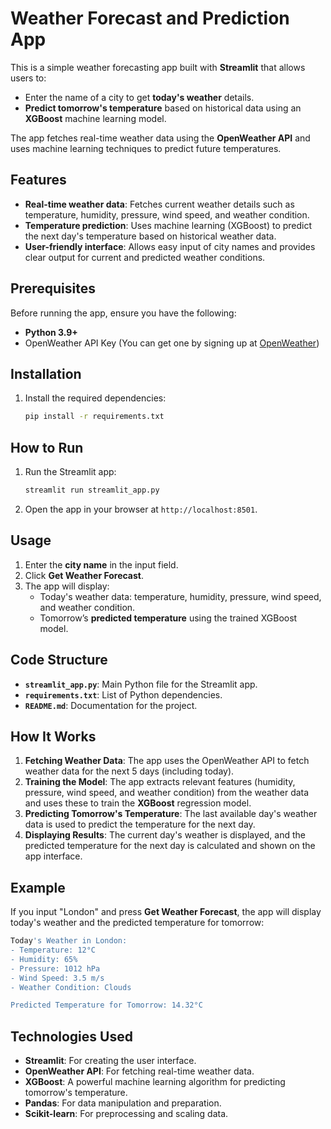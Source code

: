 # Weather Forecast and Prediction App

This is a simple weather forecasting app built with **Streamlit** that allows users to:
- Enter the name of a city to get **today's weather** details.
- **Predict tomorrow's temperature** based on historical data using an **XGBoost** machine learning model.

The app fetches real-time weather data using the **OpenWeather API** and uses machine learning techniques to predict future temperatures.

## Features

- **Real-time weather data**: Fetches current weather details such as temperature, humidity, pressure, wind speed, and weather condition.
- **Temperature prediction**: Uses machine learning (XGBoost) to predict the next day's temperature based on historical weather data.
- **User-friendly interface**: Allows easy input of city names and provides clear output for current and predicted weather conditions.

## Prerequisites

Before running the app, ensure you have the following:

- **Python 3.9+**
- OpenWeather API Key (You can get one by signing up at [OpenWeather](https://home.openweathermap.org/users/sign_up))

## Installation

1. Install the required dependencies:
    ```bash
    pip install -r requirements.txt
    ```

## How to Run

1. Run the Streamlit app:
    ```bash
    streamlit run streamlit_app.py
    ```

2. Open the app in your browser at `http://localhost:8501`.

## Usage

1. Enter the **city name** in the input field.
2. Click **Get Weather Forecast**.
3. The app will display:
   - Today's weather data: temperature, humidity, pressure, wind speed, and weather condition.
   - Tomorrow’s **predicted temperature** using the trained XGBoost model.

## Code Structure

- **`streamlit_app.py`**: Main Python file for the Streamlit app.
- **`requirements.txt`**: List of Python dependencies.
- **`README.md`**: Documentation for the project.

## How It Works

1. **Fetching Weather Data**: The app uses the OpenWeather API to fetch weather data for the next 5 days (including today).
2. **Training the Model**: The app extracts relevant features (humidity, pressure, wind speed, and weather condition) from the weather data and uses these to train the **XGBoost** regression model.
3. **Predicting Tomorrow's Temperature**: The last available day's weather data is used to predict the temperature for the next day.
4. **Displaying Results**: The current day's weather is displayed, and the predicted temperature for the next day is calculated and shown on the app interface.

## Example

If you input "London" and press **Get Weather Forecast**, the app will display today's weather and the predicted temperature for tomorrow:

```bash
Today's Weather in London:
- Temperature: 12°C
- Humidity: 65%
- Pressure: 1012 hPa
- Wind Speed: 3.5 m/s
- Weather Condition: Clouds

Predicted Temperature for Tomorrow: 14.32°C
```

## Technologies Used

- **Streamlit**: For creating the user interface.
- **OpenWeather API**: For fetching real-time weather data.
- **XGBoost**: A powerful machine learning algorithm for predicting tomorrow's temperature.
- **Pandas**: For data manipulation and preparation.
- **Scikit-learn**: For preprocessing and scaling data.

